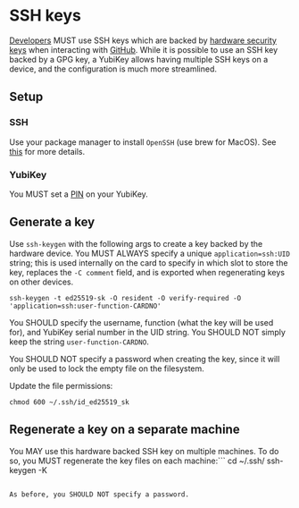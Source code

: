 # SSH keys

[Developers](./devs.md) MUST use SSH keys which are backed by [hardware security keys](./hardware_security_keys.md) when interacting with [GitHub](./github.md).  While it is possible to use an SSH key backed by a GPG key, a YubiKey allows having multiple SSH keys on a device, and the configuration is much more streamlined.

## Setup

### SSH

Use your package manager to install `OpenSSH` (use brew for MacOS).  See [this](https://developers.yubico.com/SSH/Securing_SSH_with_FIDO2.html) for more details.

### YubiKey

You MUST set a [PIN](./hardware_security_keys.md#set-a-fido-pin) on your YubiKey.

## Generate a key

Use `ssh-keygen` with the following args to create a key backed by the hardware device.  You MUST ALWAYS specify a unique `application=ssh:UID` string; this is used internally on the card to specify in which slot to store the key, replaces the `-C comment` field, and is exported when regenerating keys on other devices.
```
ssh-keygen -t ed25519-sk -O resident -O verify-required -O 'application=ssh:user-function-CARDNO'
```
You SHOULD specify the username, function (what the key will be used for), and YubiKey serial number in the UID string. You SHOULD NOT simply keep the string `user-function-CARDNO`.

You SHOULD NOT specify a password when creating the key, since it will only be used to lock the empty file on the filesystem.

Update the file permissions:
```
chmod 600 ~/.ssh/id_ed25519_sk
```

## Regenerate a key on a separate machine

You MAY use this hardware backed SSH key on multiple machines. To do so, you MUST regenerate the key files on each machine:```
cd ~/.ssh/
ssh-keygen -K
```

As before, you SHOULD NOT specify a password.
